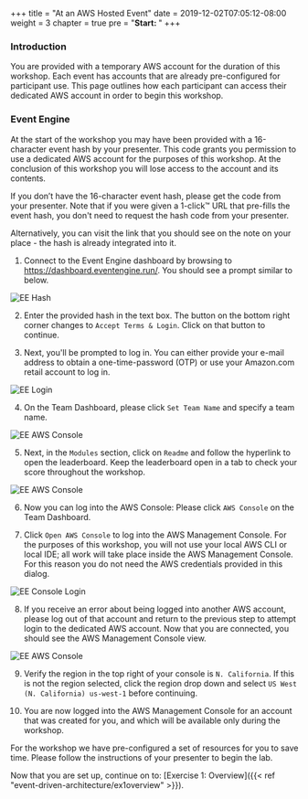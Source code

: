 +++
title = "At an AWS Hosted Event"
date = 2019-12-02T07:05:12-08:00
weight = 3
chapter = true
pre = "<b>Start: </b>"
+++

### Introduction

You are provided with a temporary AWS account for the duration of this workshop. Each event has accounts that are already pre-configured for participant use. This page outlines how each participant can access their dedicated AWS account in order to begin this workshop.

### Event Engine

At the start of the workshop you may have been provided with a 16-character event hash by your presenter. This code grants you permission to use a dedicated AWS account for the purposes of this workshop. At the conclusion of this workshop you will lose access to the account and its contents.

If you don’t have the 16-character event hash, please get the code from your presenter. Note that if you were given a 1-click™ URL that pre-fills the event hash, you don't need to request the hash code from your presenter.

Alternatively, you can visit the link that you should see on the note on your place - the hash is already integrated into it.

1. Connect to the Event Engine dashboard by browsing to https://dashboard.eventengine.run/. You should see a prompt similar to below.

![EE Hash](/images/event-driven-architecture/event-engine/ee-hash.png)

2. Enter the provided hash in the text box. The button on the bottom right corner changes to `Accept Terms & Login`. Click on that button to continue.

3. Next, you'll be prompted to log in. You can either provide your e-mail address to obtain a one-time-password (OTP) or use your Amazon.com retail account to log in.

![EE Login](/images/event-driven-architecture/event-engine/ee-sign-in.png)

4. On the Team Dashboard, please click `Set Team Name` and specify a team name.

![EE AWS Console](/images/event-driven-architecture/event-engine/ee-teams.png)

5. Next, in the `Modules` section, click on `Readme` and follow the hyperlink to open the leaderboard. Keep the leaderboard open in a tab to check your score throughout the workshop.

![EE AWS Console](/images/event-driven-architecture/event-engine/ee-readme.png)

6. Now you can log into the AWS Console: Please click `AWS Console` on the Team Dashboard.

7. Click `Open AWS Console` to log into the AWS Management Console. For the purposes of this workshop, you will not use your local AWS CLI or local IDE; all work will take place inside the AWS Management Console.  For this reason you do not need the AWS credentials provided in this dialog.

![EE Console Login](/images/event-driven-architecture/event-engine/ee-console-login.png)

8. If you receive an error about being logged into another AWS account, please log out of that account and return to the previous step to attempt login to the dedicated AWS account. Now that you are connected, you should see the AWS Management Console view.

![EE AWS Console](/images/event-driven-architecture/event-engine/ee-aws-console.png)

9. Verify the region in the top right of your console is `N. California`. If this is not the region selected, click the region drop down and select `US West (N. California) us-west-1` before continuing.

10. You are now logged into the AWS Management Console for an account that was created for you, and which will be available only during the workshop.

For the workshop we have pre-configured a set of resources for you to save time. Please follow the instructions of your presenter to begin the lab.

Now that you are set up, continue on to: [Exercise 1: Overview]({{< ref "event-driven-architecture/ex1overview" >}}).
